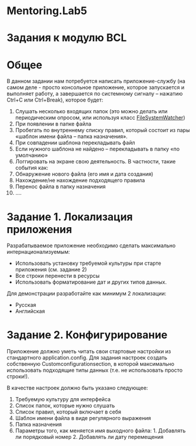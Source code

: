 # Mentoring.Lab5
# Задания к модулю BCL

# Общее

В данном задании нам потребуется написать приложение-службу (на самом деле - просто консольное приложение, которое запускается и выполняет работу, а завершается по системному сигналу – нажатию Ctrl+C или Ctrl+Break), которое будет:

1. Слушать несколько входящих папок (это можно делать или периодическим опросом, или используя класс [FileSystemWatcher](http://msdn.microsoft.com/en-us/library/system.io.filesystemwatcher(v=vs.110).aspx))
2. При появлении в папке файла
  1. Пробегать по внутреннему списку правил, который состоит из пары «шаблон имени файла – папка назначения».
  2. При совпадении шаблона перекладывать файл
  3. Если нужного шаблона не найдено – перекладывать в папку «по умолчанию»
3.  Логгировать на экране свою деятельность. В частности, такие события как:
  1. Обнаружение нового файла (его имя и дата создания)
  2. Нахождение/не нахождение подходящего правила
  3. Перенос файла в папку назначения
  4. ….

# Задание 1. Локализация приложения

Разрабатываемое приложение необходимо сделать максимально интернационализуемым:

- Использовать установку требуемой культуры при старте приложения (см. задание 2)
- Все строки перенести в ресурсы
- Использовать форматирование дат и других типов данных.

Для демонстрации разработайте как минимум 2 локализации:

- Русская
- Английская

# Задание 2. Конфигурирование

Приложение должно уметь читать свои стартовые настройки из стандартного application.config. Для задания настроек создать собственную Customconfigurationsection, в которой максимально использовать подходящие типы данных (т.е. не использовать просто строки!).

В качестве настроек должно быть указано следующее:

1. Требуемую культуру для интерфейса
2. Список папок, которые нужно слушать
3. Список правил, который включает в себя
  1. Шаблон имени файла в виде регулярного выражения
  2. Папка назначения
  3. Параметры того, как меняется имя выходного файла:
    1. Добавлять ли порядковый номер
    2. Добавлять ли дату перемещения
